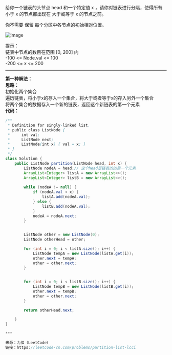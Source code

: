 给你一个链表的头节点 head 和一个特定值 x ，请你对链表进行分隔，使得所有 小于 x 的节点都出现在 大于或等于 x 的节点之前。            

你不需要 保留 每个分区中各节点的初始相对位置。          

![image](https://user-images.githubusercontent.com/56785086/145708197-982ae26a-b283-46f5-aee1-89027f7e2663.png)
              
提示：                       
链表中节点的数目在范围 [0, 200] 内                  
-100 <= Node.val <= 100                       
-200 <= x <= 200


***               

**第一种解法：**                  
**思路：**                                
初始化两个集合              
遍历链表，将小于x的存入一个集合，将大于或者等于x的存入另外一个集合          
将两个集合的数据存入一个新的链表，返回这个新链表的第一个元素                
**代码：**
```java
/**
 * Definition for singly-linked list.
 * public class ListNode {
 *     int val;
 *     ListNode next;
 *     ListNode(int x) { val = x; }
 * }
 */
class Solution {
    public ListNode partition(ListNode head, int x) {
        ListNode nodeA = head;// 这个head是链表的的第一个元素
        ArrayList<Integer> listA = new ArrayList<>();
        ArrayList<Integer> listB = new ArrayList<>();
    
        while (nodeA != null) {
            if (nodeA.val < x) {
                listA.add(nodeA.val);
            } else {
                listB.add(nodeA.val);
            }
            nodeA = nodeA.next;
        }

        
        ListNode other = new ListNode(0);
        ListNode otherHead = other;

        for (int i = 0; i < listA.size(); i++) {
            ListNode tempA = new ListNode(listA.get(i));
            other.next = tempA;
            other = other.next;
        }

    
        for (int i = 0; i < listB.size(); i++) {
            ListNode tempB = new ListNode(listB.get(i));
            other.next = tempB;
            other = other.next;
        }

        return otherHead.next;

    }
}

***               

来源：力扣（LeetCode）                 
链接：https://leetcode-cn.com/problems/partition-list-lcci

